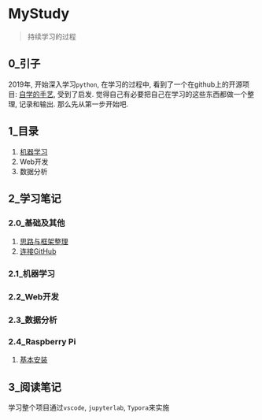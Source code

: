 # MyStudy
> 持续学习的过程

## 0_引子
2019年, 开始深入学习`python`, 在学习的过程中, 看到了一个在github上的开源项目: [自学的手艺](https://github.com/selfteaching/the-craft-of-selfteaching), 受到了启发.
觉得自己有必要把自己在学习的这些东西都做一个整理, 记录和输出.
那么先从第一步开始吧.

## 1_目录

1. [机器学习](./PyTorch/readme.md)
2. Web开发
3. 数据分析



## 2_学习笔记

### 2.0_基础及其他

1. [思路与框架整理](./Note/0000_mindmap.md)
2. [连接GitHub](./Note/0001_connect_to_github.md)

### 2.1_机器学习



### 2.2_Web开发



### 2.3_数据分析



### 2.4_Raspberry Pi

1. [基本安装](./RaspberryPi/基本安装.md)

## 3_阅读笔记

学习整个项目通过`vscode`, `jupyterlab`, `Typora`来实施
